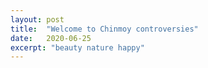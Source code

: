 ```yaml
---
layout: post
title:  "Welcome to Chinmoy controversies"
date:   2020-06-25
excerpt: "beauty nature happy"
---
```

